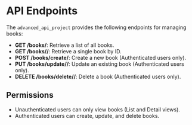 # API Endpoints

The `advanced_api_project` provides the following endpoints for managing books:

- **GET /books/**: Retrieve a list of all books.
- **GET /books/<id>/**: Retrieve a single book by ID.
- **POST /books/create/**: Create a new book (Authenticated users only).
- **PUT /books/update/<id>/**: Update an existing book (Authenticated users only).
- **DELETE /books/delete/<id>/**: Delete a book (Authenticated users only).

## Permissions
- Unauthenticated users can only view books (List and Detail views).
- Authenticated users can create, update, and delete books.
